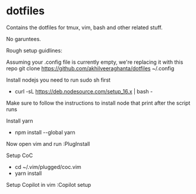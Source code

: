 # dotfiles
Contains the dotfiles for tmux, vim, bash and other related stuff. 

No garuntees.

Rough setup guidlines:

Assuming your .config file is currently empty, we're replacing it with this repo
git clone https://github.com/akhilveeraghanta/dotfiles ~/.config

Install nodejs
you need to run sudo sh first
- curl -sL https://deb.nodesource.com/setup_16.x | bash -

Make sure to follow the instructions to install node that print after the script runs

Install yarn
- npm install --global yarn

Now open vim and run 
:PlugInstall

Setup CoC
- cd ~/.vim/plugged/coc.vim
- yarn install

Setup Copilot in vim
:Copilot setup
